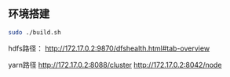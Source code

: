 
## 环境搭建

```bash 
sudo ./build.sh
```

hdfs路径：
http://172.17.0.2:9870/dfshealth.html#tab-overview


yarn路径
http://172.17.0.2:8088/cluster 
http://172.17.0.2:8042/node 


